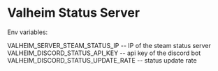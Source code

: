 # Valheim Status Server

Env variables:

VALHEIM_SERVER_STEAM_STATUS_IP     -- IP of the steam status server
VALHEIM_DISCORD_STATUS_API_KEY     -- api key of the discord bot
VALHEIM_DISCORD_STATUS_UPDATE_RATE -- status update rate